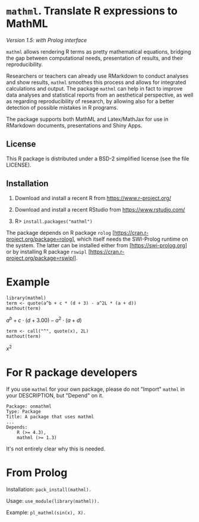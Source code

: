 # `mathml`. Translate R expressions to MathML

_Version 1.5: with Prolog interface_

`mathml` allows rendering R terms as pretty mathematical equations, bridging the
gap between computational needs, presentation of results, and their
reproducibility. 

Researchers or teachers can already use RMarkdown to conduct analyses and show
results, `mathml` smoothes this process and allows for integrated calculations
and output. The package `mathml` can help in fact to improve data analyses and
statistical reports from an aesthetical perspective, as well as regarding 
reproducibility of research, by allowing also for a better detection of possible
mistakes in R programs. 

The package supports both MathML and Latex/MathJax for use in RMarkdown
documents, presentations and Shiny Apps.

## License

This R package is distributed under a BSD-2 simplified
license (see the file LICENSE).

## Installation

1. Download and install a recent R from https://www.r-project.org/

2. Download and install a recent RStudio from https://www.rstudio.com/

3. R> `install.packages("mathml")`

The package depends on 
R package `rolog` [https://cran.r-project.org/package=rolog], which
itself needs the SWI-Prolog runtime on the system. The latter can be installed
either from [https://swi-prolog.org] or by installing 
R package `rswipl` [https://cran.r-project.org/package=rswipl].

# Example

````
library(mathml)
term <- quote(a^b + c * (d + 3) - a^2L * (a + d))
mathout(term)
````

$a^b + c \cdot (d+3.00) - a^2 \cdot (a+d)$

````
term <- call("^", quote(x), 2L)
mathout(term)
````

$x^2$

# For R package developers

If you use `mathml` for your own package, please do not "Import" `mathml` in
your DESCRIPTION, but "Depend" on it.

```
Package: onmathml
Type: Package
Title: A package that uses mathml
...
Depends: 
    R (>= 4.3),
    mathml (>= 1.3)
```

It's not entirely clear why this is needed.

# From Prolog

Installation: `pack_install(mathml).`

Usage: `use_module(library(mathml)).`

Example: `pl_mathml(sin(x), X).`

